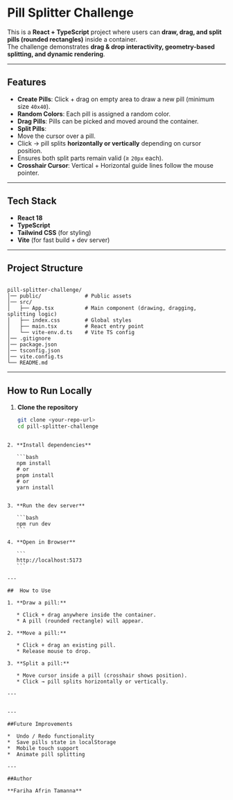 # Pill Splitter Challenge

This is a **React + TypeScript** project where users can **draw, drag, and split pills (rounded rectangles)** inside a container.  
The challenge demonstrates **drag & drop interactivity, geometry-based splitting, and dynamic rendering**.

---

##  Features

-  **Create Pills**: Click + drag on empty area to draw a new pill (minimum size `40x40`).
-  **Random Colors**: Each pill is assigned a random color.
-  **Drag Pills**: Pills can be picked and moved around the container.
-  **Split Pills**: 
  - Move the cursor over a pill.  
  - Click → pill splits **horizontally or vertically** depending on cursor position.  
  - Ensures both split parts remain valid (≥ `20px` each).
-  **Crosshair Cursor**: Vertical + Horizontal guide lines follow the mouse pointer.

---

##  Tech Stack

-  **React 18**
-  **TypeScript**
-  **Tailwind CSS** (for styling)
-  **Vite** (for fast build + dev server)

---

##  Project Structure

```

pill-splitter-challenge/
│── public/              # Public assets
│── src/
│   ├── App.tsx          # Main component (drawing, dragging, splitting logic)
│   ├── index.css        # Global styles
│   ├── main.tsx         # React entry point
│   └── vite-env.d.ts    # Vite TS config
│── .gitignore
│── package.json
│── tsconfig.json
│── vite.config.ts
└── README.md

````

---

##  How to Run Locally

1. **Clone the repository**
   ```bash
   git clone <your-repo-url>
   cd pill-splitter-challenge
````

2. **Install dependencies**

   ```bash
   npm install
   # or
   pnpm install
   # or
   yarn install


3. **Run the dev server**

   ```bash
   npm run dev
   ```

4. **Open in Browser**

   ```
   http://localhost:5173
   ```

---

##  How to Use

1. **Draw a pill:**

   * Click + drag anywhere inside the container.
   * A pill (rounded rectangle) will appear.

2. **Move a pill:**

   * Click + drag an existing pill.
   * Release mouse to drop.

3. **Split a pill:**

   * Move cursor inside a pill (crosshair shows position).
   * Click → pill splits horizontally or vertically.

---


---

##Future Improvements

*  Undo / Redo functionality
*  Save pills state in localStorage
*  Mobile touch support
*  Animate pill splitting

---

##Author

**Fariha Afrin Tamanna**

